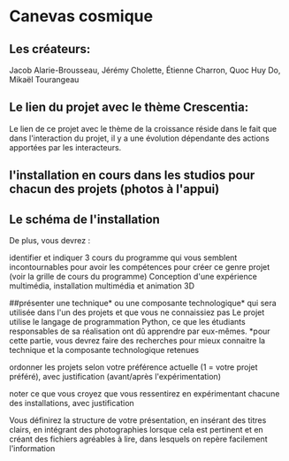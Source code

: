 # Canevas cosmique
## Les créateurs:
Jacob Alarie-Brousseau, Jérémy Cholette, Étienne Charron, Quoc Huy Do, Mikaël Tourangeau

## Le lien du projet avec le thème Crescentia:
Le lien de ce projet avec le thème de la croissance réside dans le fait que dans l'interaction du projet, il y a une évolution dépendante des actions apportées par les interacteurs.

## l'installation en cours dans les studios pour chacun des projets (photos à l'appui)

## Le schéma de l'installation





De plus, vous devrez :

identifier et indiquer 3 cours du programme qui vous semblent incontournables pour avoir les compétences pour créer ce genre projet (voir la grille de cours du programme)
Conception d'une expérience multimédia, installation multimédia et animation 3D

##présenter une technique* ou une composante technologique* qui sera utilisée dans l'un des projets et que vous ne connaissiez pas
Le projet utilise le langage de programmation Python, ce que les étudiants responsables de sa réalisation ont dû apprendre par eux-mêmes.
*pour cette partie, vous devrez faire des recherches pour mieux connaitre la technique et la composante technologique retenues

ordonner les projets selon votre préférence actuelle (1 = votre projet préféré), avec justification (avant/après l'expérimentation)

noter ce que vous croyez que vous ressentirez en expérimentant chacune des installations, avec justification

Vous définirez la structure de votre présentation, en insérant des titres clairs, en intégrant des photographies lorsque cela est pertinent et en créant des fichiers agréables à lire, dans lesquels on repère facilement l'information
